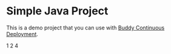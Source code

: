 # Simple Java Project
This is a demo project that you can use with [Buddy Continuous Deployment](https://buddy.works).

 1
2
4
